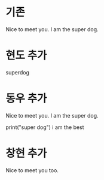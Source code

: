 # 기존
Nice to meet you. I am the super dog.

# 현도 추가
superdog

# 동우 추가
Nice to meet you. I am the super dog.

print("super dog")
i am the best


# 창현 추가
Nice to meet you too.